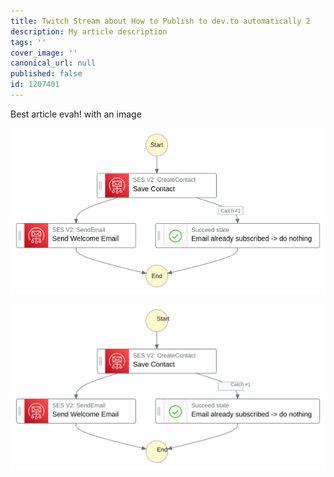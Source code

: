 ```yaml
---
title: Twitch Stream about How to Publish to dev.to automatically 2
description: My article description
tags: ''
cover_image: ''
canonical_url: null
published: false
id: 1207401
---
```


<!-- the preamble is called frontmatter. See docs at https://dev.to/p/editor_guide#front-matter -->

Best article evah! with an image

![Step Functions Graph for Subscription Workflow](./subscribe_stepfunctions_graph.png)

<!-- seems like SVGs can be uploaded but on dev.to they get transformed into non-svg images -->

![Step Functions Graph for Subscription Workflow AS SVG](./subscribe_stepfunctions_graph.svg)
